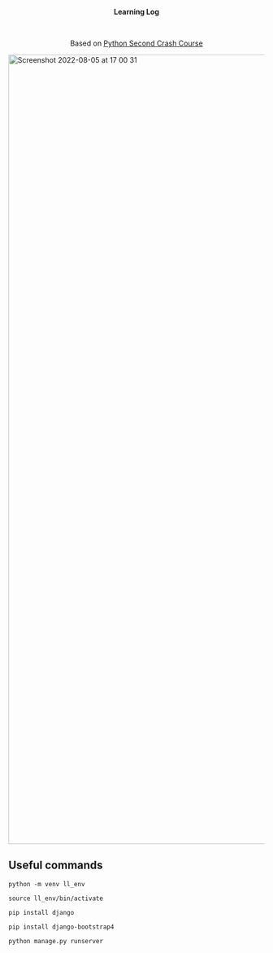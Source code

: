  <p align="center"><strong>Learning Log</strong></p>
 <br>
 <p align="center">
 Based on <a href="https://www.amazon.com/Python-Crash-Course-2nd-Edition/dp/1593279280"> Python Second Crash Course</a> 
</p>

 <img width="1552" alt="Screenshot 2022-08-05 at 17 00 31" src="https://user-images.githubusercontent.com/88438873/183096263-a64d5a6b-15ca-4f1f-b3f8-f549940bafdf.png">


<h2>Useful commands</h2>

```
python -m venv ll_env
```

```
source ll_env/bin/activate
```

```
pip install django
```
```
pip install django-bootstrap4
```
```
python manage.py runserver
```

